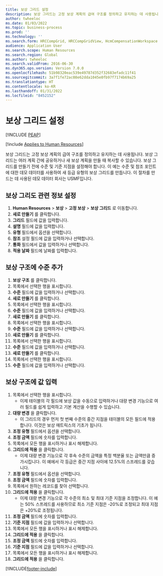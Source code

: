 ```yaml
---
title: 보상 그리드 설정
description: 보상 그리드는 고정 보상 계획의 급여 구조를 정의하고 유지하는 데 사용됩니다.
author: twheeloc
ms.date: 01/03/2022
ms.topic: business-process
ms.prod: ''
ms.technology: ''
ms.search.form: HRCCompGrid, HRCCompGridView, HcmCompensationWorkspace
audience: Application User
ms.search.scope: Human Resources
ms.search.region: Global
ms.author: twheeloc
ms.search.validFrom: 2016-06-30
ms.dyn365.ops.version: Version 7.0.0
ms.openlocfilehash: 51b98320eac539e49787d352f32683efadc11f41
ms.sourcegitcommit: 3a7f1fe72ac08e62dda1045e0fb97f7174b69a25
ms.translationtype: HT
ms.contentlocale: ko-KR
ms.lasthandoff: 01/31/2022
ms.locfileid: "8452152"
---
```

# <a name="set-up-compensation-grids"></a>보상 그리드 설정


[!INCLUDE [PEAP](../includes/peap-1.md)]

[!include [Applies to Human Resources](../includes/applies-to-hr.md)]

보상 그리드는 고정 보상 계획의 급여 구조를 정의하고 유지하는 데 사용됩니다. 보상 그리드는 여러 계획 간에 공유하거나 새 보상 계획을 만들 때 복사할 수 있습니다.  보상 그리드를 만들기 전에 수준 및 기준 지점을 설정해야 합니다. 이 예는 수준 및 참조 포인트에 대한 데모 데이터를 사용하여 새 등급 유형의 보상 그리드를 만듭니다. 이 절차를 만드는 데 사용된 데모 데이터 회사는 USMF입니다.


## <a name="set-up-information-about-the-compensation-grid"></a>보상 그리도 관련 정보 설정
1. **Human Resources** > **보상** > **고정 보상** > **보상 그리드** 로 이동합니다.
2. **새로 만들기** 를 클릭합니다.
3. **그리드** 필드에 값을 입력합니다.
4. **설명** 필드에 값을 입력합니다.
5. **유형** 필드에서 옵션을 선택합니다.
6. **참조** 설정 필드에 값을 입력하거나 선택합니다.
7. **통화** 필드에서 값을 입력하거나 선택합니다.
8. **적용 날짜** 필드에 날짜를 입력합니다.

## <a name="add-levels-to-the-compensation-structure"></a>보상 구조에 수준 추가
1. **보상 구조** 를 클릭합니다.
2. 목록에서 선택한 행을 표시합니다.
3. **수준** 필드에 값을 입력하거나 선택합니다.
4. **새로 만들기** 를 클릭합니다.
5. 목록에서 선택한 행을 표시합니다.
6. **수준** 필드에 값을 입력하거나 선택합니다.
7. **새로 만들기** 를 클릭합니다.
8. 목록에서 선택한 행을 표시합니다.
9. **수준** 필드에 값을 입력하거나 선택합니다.
10. **새로 만들기** 를 클릭합니다.
11. 목록에서 선택한 행을 표시합니다.
12. **수준** 필드에 값을 입력하거나 선택합니다.
13. **새로 만들기** 를 클릭합니다.
14. 목록에서 선택한 행을 표시합니다.
15. **수준** 필드에 값을 입력하거나 선택합니다.

## <a name="fill-in-the-compensation-structure-with-values"></a>보상 구조에 값 입력
1. 목록에서 선택한 행을 표시합니다.
    * 이제 테이블의 각 필드에 보상 값을 수동으로 입력하거나 대량 변경 기능으로 여러 필드를 쉽게 입력하고 기본 계산을 수행할 수 있습니다.  
2. **대량 변경** 을 클릭합니다.
    * 이 그리드의 경우 먼저 첫 번째 수준의 중간 지점을 테이블의 모든 필드에 적용합니다. 이것은 보상 매트릭스의 기초가 됩니다.  
3. **조정 유형** 필드에서 옵션을 선택합니다.
4. **조정 금액** 필드에 숫자를 입력합니다.
5. 목록에서 모든 행을 표시하거나 표시 해제합니다.
6. **그리드에 적용** 을 클릭합니다.
    * 이제 대량 변경 기능으로 각 후속 수준의 금액을 특정 백분율 또는 금액만큼 증가시킵니다. 이 예에서 각 등급은 중간 지점 사이에 12.5%의 스프레드를 갖습니다.  
7. **조정 유형** 필드에서 옵션을 선택합니다.
8. **조정 금액** 필드에 숫자를 입력합니다.
9. 목록에서 원하는 레코드를 찾아 선택합니다.
10. **그리드에 적용** 을 클릭합니다.
    * 이제 대량 변경 기능으로 각 수준의 최소 및 최대 기준 지점을 조정합니다. 이 예는 50% 스프레드를 사용하므로 최소 기준 지점은 -20%로 조정되고 최대 지점은 +20%로 조정됩니다.  
11. **조정 금액** 필드에 숫자를 입력합니다.
12. **기준 지점** 필드에 값을 입력하거나 선택합니다.
13. 목록에서 모든 행을 표시하거나 표시 해제합니다.
14. **그리드에 적용** 을 클릭합니다.
15. **조정 금액** 필드에 숫자를 입력합니다.
16. **기준 지점** 필드에 값을 입력하거나 선택합니다.
17. 목록에서 모든 행을 표시하거나 표시 해제합니다.
18. **그리드에 적용** 을 클릭합니다.



[!INCLUDE[footer-include](../includes/footer-banner.md)]

